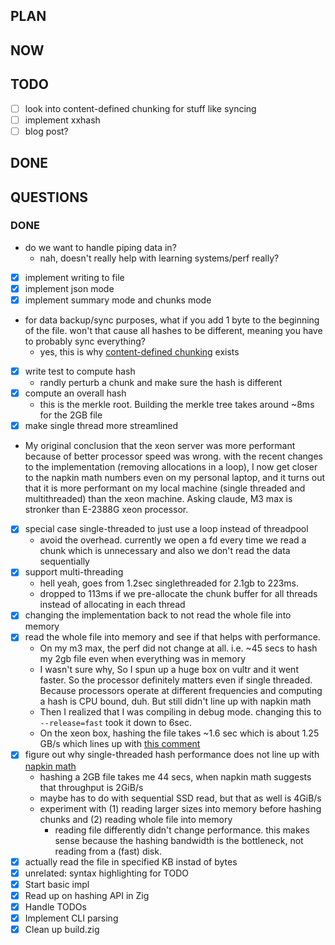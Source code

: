 ## PLAN

## NOW

## TODO
- [ ] look into content-defined chunking for stuff like syncing
- [ ] implement xxhash
- [ ] blog post?

## DONE

## QUESTIONS

### DONE
- do we want to handle piping data in?
  - nah, doesn't really help with learning systems/perf really?
- [x] implement writing to file
- [x] implement json mode
- [x] implement summary mode and chunks mode
- for data backup/sync purposes, what if you add 1 byte to the beginning of the file. won't that cause all hashes to be different, meaning you have to probably sync everything?
  - yes, this is why [content-defined chunking](https://joshleeb.com/posts/content-defined-chunking.html) exists
- [x] write test to compute hash
  - randly perturb a chunk and make sure the hash is different
- [x] compute an overall hash
  - this is the merkle root. Building the merkle tree takes around ~8ms for the 2GB file
- [x] make single thread more streamlined
- My original conclusion that the xeon server was more performant because of better processor speed was wrong. with the recent changes to the implementation (removing allocations in a loop), I now get closer to the napkin math numbers even on my personal laptop, and it turns out that it is more performant on my local machine (single threaded and multithreaded) than the xeon machine. Asking claude, M3 max is stronker than E-2388G xeon processor.
- [x] special case single-threaded to just use a loop instead of threadpool
  - avoid the overhead. currently we open a fd every time we read a chunk which is unnecessary and also we don't read the data sequentially
- [x] support multi-threading
  - hell yeah, goes from 1.2sec singlethreaded for 2.1gb to 223ms.
  - dropped to 113ms if we pre-allocate the chunk buffer for all threads instead of allocating in each thread
- [x] changing the implementation back to not read the whole file into memory
- [x] read the whole file into memory and see if that helps with performance.
  - On my m3 max, the perf did not change at all. i.e. ~45 secs to hash my 2gb file even when everything was in memory
  - I wasn't sure why, So I spun up a huge box on vultr and it went faster. So the processor definitely matters even if single threaded. Because processors operate at different frequencies and computing a hash is CPU bound, duh. But still didn't line up with napkin math
  - Then I realized that I was compiling in debug mode. changing this to `--release=fast` took it down to 6sec.
  - On the xeon box, hashing the file takes ~1.6 sec which is about 1.25 GB/s which lines up with [this comment](https://github.com/sirupsen/napkin-math/pull/32#issue-2501810610)
- [x] figure out why single-threaded hash performance does not line up with [napkin math](https://github.com/sirupsen/napkin-math)
   - hashing a 2GB file takes me 44 secs, when napkin math suggests that throughput is 2GiB/s
   - maybe has to do with sequential SSD read, but that as well is 4GiB/s
   - experiment with (1) reading larger sizes into memory before hashing chunks and (2) reading whole file into memory
     - reading file differently didn't change performance. this makes sense because the hashing bandwidth is the bottleneck, not reading from a (fast) disk.
- [x] actually read the file in specified KB instad of bytes
- [x] unrelated: syntax highlighting for TODO
- [x] Start basic impl
- [x] Read up on hashing API in Zig
- [x] Handle TODOs
- [x] Implement CLI parsing
- [x] Clean up build.zig
